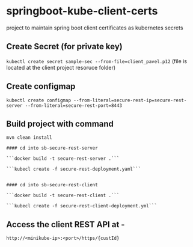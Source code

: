 # springboot-kube-client-certs
project to maintain spring boot client certificates as kubernetes secrets

## Create Secret (for private key)

```kubectl create secret sample-sec --from-file=client_pavel.p12```
(file is located at the client project resoruce folder)

## Create configmap

```kubectl create configmap --from-literal=secure-rest-ip=secure-rest-server --from-literal=secure-rest-port=8443```

## Build project with command

```mvn clean install```

    #### cd into sb-secure-rest-server
    
    ```docker build -t secure-rest-server .```
    
    ```kubecl create -f secure-rest-deployment.yaml```
    
    
    #### cd into sb-secure-rest-client
    
    ```docker build -t secure-rest-client .```
    
    ```kubecl create -f secure-rest-client-deployment.yml```
    
## Access the client REST API at - 

```http://<minikube-ip>:<port>/https/{custId} ```
